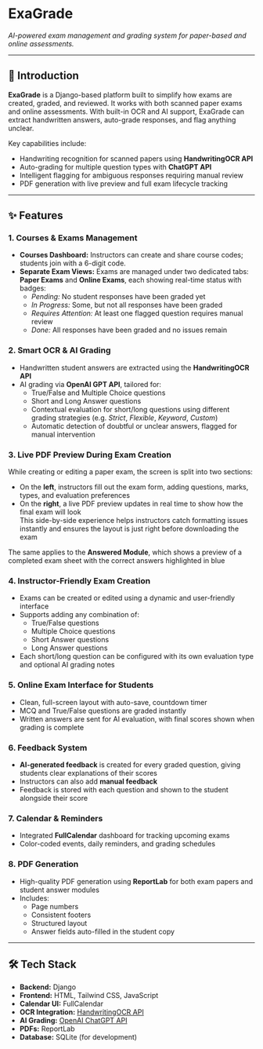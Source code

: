 # **ExaGrade**  

*AI-powered exam management and grading system for paper-based and online assessments.*

---

## 🌟 Introduction

**ExaGrade** is a Django-based platform built to simplify how exams are created, graded, and reviewed. It works with both scanned paper exams and online assessments. With built-in OCR and AI support, ExaGrade can extract handwritten answers, auto-grade responses, and flag anything unclear.


Key capabilities include:
- Handwriting recognition for scanned papers using **HandwritingOCR API**  
- Auto-grading for multiple question types with **ChatGPT API**  
- Intelligent flagging for ambiguous responses requiring manual review  
- PDF generation with live preview and full exam lifecycle tracking  

---

## ✨ Features

### **1. Courses & Exams Management** 
- **Courses Dashboard:** Instructors can create and share course codes; students join with a 6-digit code.  
- **Separate Exam Views:** Exams are managed under two dedicated tabs: **Paper Exams** and **Online Exams**, each showing real-time status with badges:
  - *Pending:* No student responses have been graded yet  
  - *In Progress:* Some, but not all responses have been graded  
  - *Requires Attention:* At least one flagged question requires manual review  
  - *Done:* All responses have been graded and no issues remain  

### **2. Smart OCR & AI Grading**
- Handwritten student answers are extracted using the **HandwritingOCR API**
- AI grading via **OpenAI GPT API**, tailored for:
  - True/False and Multiple Choice questions  
  - Short and Long Answer questions  
  - Contextual evaluation for short/long questions using different grading strategies (e.g. *Strict*, *Flexible*, *Keyword*, *Custom*)  
  - Automatic detection of doubtful or unclear answers, flagged for manual intervention  

### **3. Live PDF Preview During Exam Creation**
While creating or editing a paper exam, the screen is split into two sections:
- On the **left**, instructors fill out the exam form, adding questions, marks, types, and evaluation preferences  
- On the **right**, a live PDF preview updates in real time to show how the final exam will look  
This side-by-side experience helps instructors catch formatting issues instantly and ensures the layout is just right before downloading the exam

The same applies to the **Answered Module**, which shows a preview of a completed exam sheet with the correct answers highlighted in blue  


### **4. Instructor-Friendly Exam Creation**
- Exams can be created or edited using a dynamic and user-friendly interface  
- Supports adding any combination of:  
  - True/False questions  
  - Multiple Choice questions  
  - Short Answer questions  
  - Long Answer questions  
- Each short/long question can be configured with its own evaluation type and optional AI grading notes  

### **5. Online Exam Interface for Students**
- Clean, full-screen layout with auto-save, countdown timer
- MCQ and True/False questions are graded instantly  
- Written answers are sent for AI evaluation, with final scores shown when grading is complete  

### **6. Feedback System**
- **AI-generated feedback** is created for every graded question, giving students clear explanations of their scores  
- Instructors can also add **manual feedback**
- Feedback is stored with each question and shown to the student alongside their score  

### **7. Calendar & Reminders**
- Integrated **FullCalendar** dashboard for tracking upcoming exams  
- Color-coded events, daily reminders, and grading schedules  

### **8. PDF Generation**
- High-quality PDF generation using **ReportLab** for both exam papers and student answer modules  
- Includes:
  - Page numbers  
  - Consistent footers  
  - Structured layout  
  - Answer fields auto-filled in the student copy  

---

## 🛠️ Tech Stack

- **Backend:** Django
- **Frontend:** HTML, Tailwind CSS, JavaScript  
- **Calendar UI:** FullCalendar  
- **OCR Integration:** [HandwritingOCR API](https://www.handwritingocr.com/)  
- **AI Grading:** [OpenAI ChatGPT API](https://platform.openai.com/)  
- **PDFs:** ReportLab  
- **Database:** SQLite (for development)
